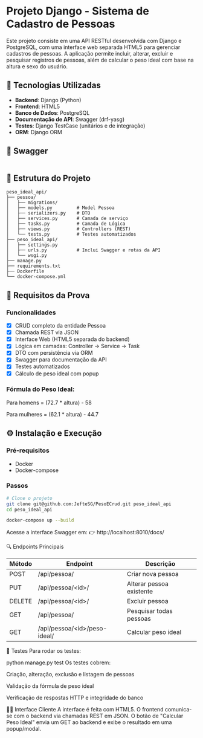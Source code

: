 # Projeto Django - Sistema de Cadastro de Pessoas

Este projeto consiste em uma API RESTful desenvolvida com Django e PostgreSQL, com uma interface web separada HTML5 para gerenciar cadastros de pessoas. A aplicação permite incluir, alterar, excluir e pesquisar registros de pessoas, além de calcular o peso ideal com base na altura e sexo do usuário.

## 🔧 Tecnologias Utilizadas

- **Backend**: Django (Python)
- **Frontend**: HTML5
- **Banco de Dados**: PostgreSQL
- **Documentação de API**: Swagger (drf-yasg)
- **Testes**: Django TestCase (unitários e de integração)
- **ORM**: Django ORM
## 🔧 Swagger

<img href="https://github.com/JefteSG/ImcECrud/blob/main/assets/swagger.png">

## 📁 Estrutura do Projeto
```plaintext
peso_ideal_api/
├── pessoa/
│   ├── migrations/
│   ├── models.py         # Model Pessoa
│   ├── serializers.py    # DTO
│   ├── services.py       # Camada de serviço
│   ├── tasks.py          # Camada de Lógica
│   ├── views.py          # Controllers (REST)
│   └── tests.py          # Testes automatizados
├── peso_ideal_api/
│   ├── settings.py
│   ├── urls.py           # Inclui Swagger e rotas da API
│   └── wsgi.py
├── manage.py
├── requirements.txt
├── Dockerfile
└── docker-compose.yml
```

## 📌 Requisitos da Prova

### Funcionalidades
- [x] CRUD completo da entidade Pessoa
- [x] Chamada REST via JSON
- [x] Interface Web (HTML5 separada do backend)
- [x] Lógica em camadas: Controller → Service → Task
- [x] DTO com persistência via ORM
- [x] Swagger para documentação da API
- [x] Testes automatizados
- [x] Cálculo de peso ideal com popup

### Fórmula do Peso Ideal:
Para homens = (72.7 * altura) - 58

Para mulheres = (62.1 * altura) - 44.7


## ⚙️ Instalação e Execução

### Pré-requisitos
- Docker
- Docker-compose

### Passos

```bash
# Clone o projeto
git clone git@github.com:JefteSG/PesoECrud.git peso_ideal_api
cd peso_ideal_api

docker-compose up --build
```
Acesse a interface Swagger em:
👉 http://localhost:8010/docs/

🔍 Endpoints Principais


| Método | Endpoint                    | Descrição                  |
|--------|-----------------------------|----------------------------|
| POST   | /api/pessoa/                | Criar nova pessoa          |
| PUT    | /api/pessoa/&lt;id&gt;/           | Alterar pessoa existente   |
| DELETE | /api/pessoa/&lt;id&gt;/           | Excluir pessoa             |
| GET    | /api/pessoa/                | Pesquisar todas pessoas    |
| GET    | /api/pessoa/&lt;id&gt;/peso-ideal/| Calcular peso ideal        |

🧪 Testes
Para rodar os testes:

python manage.py test
Os testes cobrem:

Criação, alteração, exclusão e listagem de pessoas

Validação da fórmula de peso ideal

Verificação de respostas HTTP e integridade do banco

🧑‍💻 Interface Cliente
A interface é feita com HTML5. O frontend comunica-se com o backend via chamadas REST em JSON. O botão de "Calcular Peso Ideal" envia um GET ao backend e exibe o resultado em uma popup/modal.